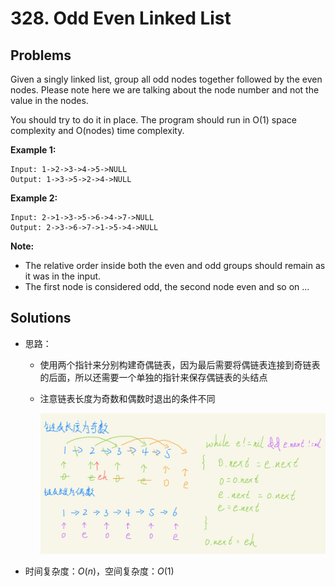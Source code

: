 # 328. Odd Even Linked List

## Problems

Given a singly linked list, group all odd nodes together followed by the even nodes. Please note here we are talking about the node number and not the value in the nodes.

You should try to do it in place. The program should run in O(1) space complexity and O(nodes) time complexity.

**Example 1:**

```
Input: 1->2->3->4->5->NULL
Output: 1->3->5->2->4->NULL
```

**Example 2:**

```
Input: 2->1->3->5->6->4->7->NULL
Output: 2->3->6->7->1->5->4->NULL
```

**Note:**

- The relative order inside both the even and odd groups should remain as it was in the input.
- The first node is considered odd, the second node even and so on ...

## Solutions

- 思路：

  - 使用两个指针来分别构建奇偶链表，因为最后需要将偶链表连接到奇链表的后面，所以还需要一个单独的指针来保存偶链表的头结点

  - 注意链表长度为奇数和偶数时退出的条件不同

    <img src="..\..\pic\lc-328.png" alt="avatar" style="zoom:80%;" />

- 时间复杂度：$O(n)$，空间复杂度：$O(1)$

  